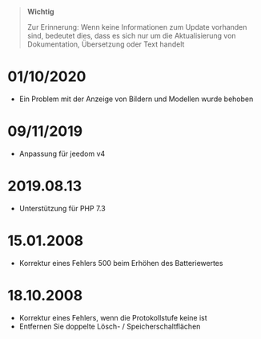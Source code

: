 >**Wichtig**
>
>Zur Erinnerung: Wenn keine Informationen zum Update vorhanden sind, bedeutet dies, dass es sich nur um die Aktualisierung von Dokumentation, Übersetzung oder Text handelt

# 01/10/2020

- Ein Problem mit der Anzeige von Bildern und Modellen wurde behoben

# 09/11/2019

- Anpassung für jeedom v4

# 2019.08.13

- Unterstützung für PHP 7.3

# 15.01.2008

- Korrektur eines Fehlers 500 beim Erhöhen des Batteriewertes

# 18.10.2008

- Korrektur eines Fehlers, wenn die Protokollstufe keine ist
- Entfernen Sie doppelte Lösch- / Speicherschaltflächen
